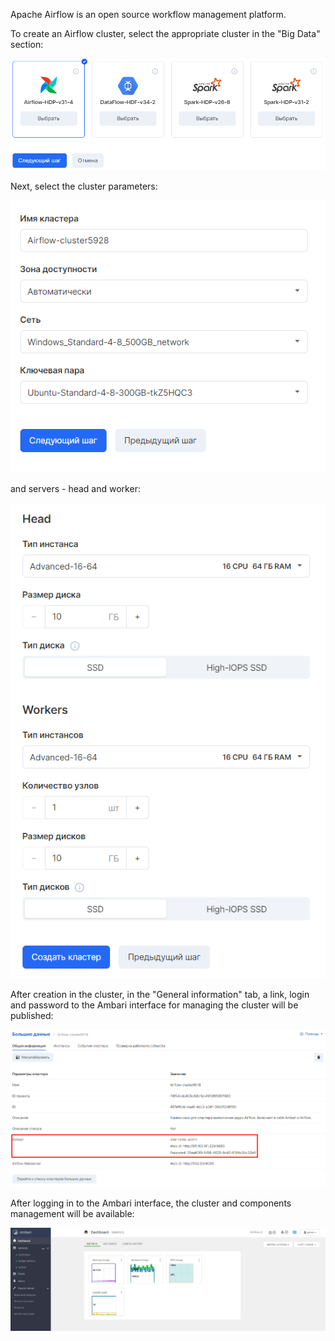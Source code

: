 Apache Airflow is an open source workflow management platform.

To create an Airflow cluster, select the appropriate cluster in the "Big Data" section:

![](./assets/1601722777913-2-png)

Next, select the cluster parameters:

![](./assets/1601724143228-6-png)

and servers - head and worker:

![](./assets/1601724183067-7-png)

After creation in the cluster, in the "General information" tab, a link, login and password to the Ambari interface for managing the cluster will be published:

![](./assets/1601724585349-a2-png)

After logging in to the Ambari interface, the cluster and components management will be available:

![](./assets/1601725988039-a3-png)
